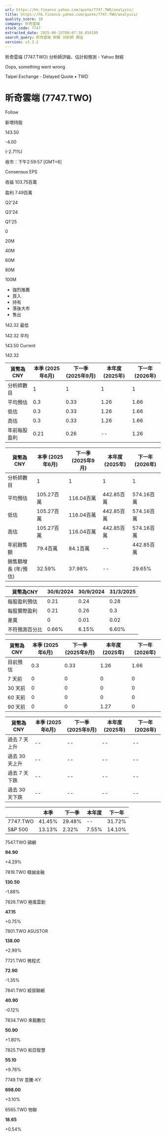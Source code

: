 ```yaml
---
url: https://hk.finance.yahoo.com/quote/7747.TWO/analysis/
title: https://hk.finance.yahoo.com/quote/7747.TWO/analysis/
quality_score: 10
company: 昕奇雲端
stock_code: 7747
extracted_date: 2025-06-25T08:07:36.654189
search_query: 昕奇雲端 財報 分析師 預估
version: v3.3.2
---
```


昕奇雲端 (7747.TWO) 分析師評級、估計和預測 - Yahoo 財經


Oops, something went wrong

 

Taipei Exchange - Delayed Quote • TWD 

# 昕奇雲端 (7747.TWO)

Follow

 

新增持股

143.50

-4.00

(-2.71%)

收市：下午2:59:57 [GMT+8]

Consensus EPS

收益 103.75百萬

盈利 7.49百萬

Q2'24

Q3'24

Q1'25

0

20M

40M

60M

80M

100M

* 強烈推薦
* 買入
* 持有
* 落後大市
* 售出

142.32 最低

142.32 平均

143.50 Current

142.32

| 貨幣為CNY | 本季 (2025年6月) | 下一季 (2025年9月) | 本年度 (2025年) | 下一年 (2026年) |
| --- | --- | --- | --- | --- |
| 分析師數目 | 1 | 1 | 1 | 1 |
| 平均預估 | 0.3 | 0.33 | 1.26 | 1.66 |
| 低估 | 0.3 | 0.33 | 1.26 | 1.66 |
| 高估 | 0.3 | 0.33 | 1.26 | 1.66 |
| 年前每股盈利 | 0.21 | 0.26 | -- | 1.26 |

| 貨幣為CNY | 本季 (2025年6月) | 下一季 (2025年9月) | 本年度 (2025年) | 下一年 (2026年) |
| --- | --- | --- | --- | --- |
| 分析師數目 | 1 | 1 | 1 | 1 |
| 平均預估 | 105.27百萬 | 116.04百萬 | 442.85百萬 | 574.16百萬 |
| 低估 | 105.27百萬 | 116.04百萬 | 442.85百萬 | 574.16百萬 |
| 高估 | 105.27百萬 | 116.04百萬 | 442.85百萬 | 574.16百萬 |
| 年前銷售額 | 79.4百萬 | 84.1百萬 | -- | 442.85百萬 |
| 銷售額增長 (年/預估) | 32.59% | 37.98% | -- | 29.65% |

| 貨幣為CNY | 30/6/2024 | 30/9/2024 | 31/3/2025 |
| --- | --- | --- | --- |
| 每股盈利預估 | 0.21 | 0.24 | 0.28 |
| 每股實際盈利 | 0.21 | 0.26 | 0.3 |
| 差異 | 0 | 0.01 | 0.02 |
| 不符預測百分比 | 0.66% | 6.15% | 6.60% |

| 貨幣為CNY | 本季 (2025年6月) | 下一季 (2025年9月) | 本年度 (2025年) | 下一年 (2026年) |
| --- | --- | --- | --- | --- |
| 目前預估 | 0.3 | 0.33 | 1.26 | 1.66 |
| 7 天前 | 0 | 0 | 0 | 0 |
| 30 天前 | 0 | 0 | 0 | 0 |
| 60 天前 | 0 | 0 | 0 | 0 |
| 90 天前 | 0 | 0 | 1.27 | 0 |

| 貨幣為CNY | 本季 (2025年6月) | 下一季 (2025年9月) | 本年度 (2025年) | 下一年 (2026年) |
| --- | --- | --- | --- | --- |
| 過去 7 天上升 | -- | -- | -- | -- |
| 過去 30 天上升 | -- | -- | -- | -- |
| 過去 7 天下跌 | -- | -- | -- | -- |
| 過去 30 天下跌 | -- | -- | -- | -- |

|  | 本季 | 下一季 | 本年度 | 下一年 |
| --- | --- | --- | --- | --- |
| 7747.TWO | 41.45% | 29.48% | -- | 31.72% |
| S&P 500 | 13.13% | 2.32% | 7.55% | 14.10% |

7547.TWO  碩網

**94.90**

+4.29%

7819.TWO  精誠金融

**130.50**

-1.88%

7826.TWO  極風雲創

**47.15**

+0.75%

7801.TWO  ASUSTOR

**138.00**

+2.99%

7721.TWO  微程式

**72.90**

-1.35%

7841.TWO  經貿聯網

**40.90**

-0.12%

7834.TWO  來毅數位

**50.90**

+1.80%

7825.TWO  和亞智慧

**55.10**

+9.76%

7749.TW  意騰-KY

**698.00**

+3.10%

6565.TWO  物聯

**18.65**

+0.54%